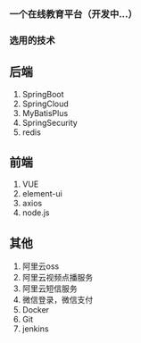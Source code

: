 ### 一个在线教育平台（开发中...）

### 选用的技术

## 后端
1. SpringBoot
2. SpringCloud
3. MyBatisPlus
4. SpringSecurity
5. redis

## 前端
1. VUE
2. element-ui
3. axios
4. node.js

## 其他
1. 阿里云oss
2. 阿里云视频点播服务
3. 阿里云短信服务
4. 微信登录，微信支付
5. Docker
6. Git
7. jenkins
